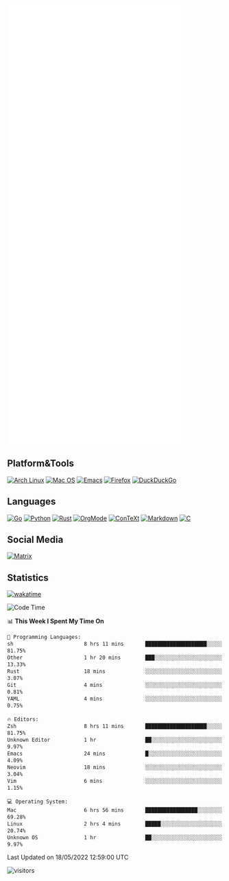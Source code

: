 ![Metrics](https://github.com/SteamedFish/SteamedFish/blob/master/github-metrics.svg)

## Platform&Tools

[![Arch Linux](https://img.shields.io/badge/ArchLinux-1793D1?logo=arch-linux&logoColor=fff&style=flat-square)](https://archlinux.org/)
[![Mac OS](https://img.shields.io/badge/MacOS-000000?style=flat-square&logo=macos&logoColor=F0F0F0)](https://www.apple.com/macos/)
[![Emacs](https://img.shields.io/badge/Emacs-%237F5AB6.svg?&style=flat-square&logo=gnu-emacs&logoColor=white)](https://www.gnu.org/software/emacs/)
[![Firefox](https://img.shields.io/badge/Firefox-FF7139?style=flat-square&logo=Firefox-Browser&logoColor=white)](https://firefox.com/)
[![DuckDuckGo](https://img.shields.io/badge/DuckDuckGo-DE5833?style=flat-square&logo=DuckDuckGo&logoColor=white)](https://duckduckgo.com/)

## Languages

[![Go](https://img.shields.io/badge/Golang-%2300ADD8.svg?style=flat-square&logo=go&logoColor=white)](https://golang.org/)
[![Python](https://img.shields.io/badge/Python-3670A0?style=flat-square&logo=python&logoColor=ffdd54)](https://www.python.org/)
[![Rust](https://img.shields.io/badge/Rust-%23000000.svg?style=flat-square&logo=rust&logoColor=white)](https://www.rust-lang.org/)
[![OrgMode](https://img.shields.io/badge/OrgMode-%23000000.svg?style=flat-square&logo=org&logoColor=white)](https://orgmode.org/)
[![ConTeXt](https://img.shields.io/badge/ConTeXt-%23008080.svg?style=flat-square&logo=latex&logoColor=white)](https://contextgarden.net/)
[![Markdown](https://img.shields.io/badge/MarkDown-%23000000.svg?style=flat-square&logo=markdown&logoColor=white)](https://daringfireball.net/projects/markdown/)
[![C](https://img.shields.io/badge/C-%2300599C.svg?style=flat-square&logo=c&logoColor=white)](https://www.iso.org/standard/74528.html)

## Social Media

[![Matrix](https://img.shields.io/badge/SteamedFish-2CA5E0?style=social&logo=matrix&logoColor=black)](https://matrix.to/#/@i:steamedfish.org)

## Statistics
[![wakatime](https://wakatime.com/badge/user/168280d6-fcf2-4b4f-ad3a-dc4612f35b38.svg)](https://wakatime.com/@168280d6-fcf2-4b4f-ad3a-dc4612f35b38)

<!--START_SECTION:waka-->
![Code Time](http://img.shields.io/badge/Code%20Time-1%2C817%20hrs%2048%20mins-blue)

📊 **This Week I Spent My Time On** 

```text
💬 Programming Languages: 
sh                       8 hrs 11 mins       ████████████████████░░░░░   81.75% 
Other                    1 hr 20 mins        ███░░░░░░░░░░░░░░░░░░░░░░   13.33% 
Rust                     18 mins             ░░░░░░░░░░░░░░░░░░░░░░░░░   3.07% 
Git                      4 mins              ░░░░░░░░░░░░░░░░░░░░░░░░░   0.81% 
YAML                     4 mins              ░░░░░░░░░░░░░░░░░░░░░░░░░   0.75%

🔥 Editors: 
Zsh                      8 hrs 11 mins       ████████████████████░░░░░   81.75% 
Unknown Editor           1 hr                ██░░░░░░░░░░░░░░░░░░░░░░░   9.97% 
Emacs                    24 mins             █░░░░░░░░░░░░░░░░░░░░░░░░   4.09% 
Neovim                   18 mins             ░░░░░░░░░░░░░░░░░░░░░░░░░   3.04% 
Vim                      6 mins              ░░░░░░░░░░░░░░░░░░░░░░░░░   1.15%

💻 Operating System: 
Mac                      6 hrs 56 mins       █████████████████░░░░░░░░   69.28% 
Linux                    2 hrs 4 mins        █████░░░░░░░░░░░░░░░░░░░░   20.74% 
Unknown OS               1 hr                ██░░░░░░░░░░░░░░░░░░░░░░░   9.97%

```


 Last Updated on 18/05/2022 12:59:00 UTC
<!--END_SECTION:waka-->

![visitors](https://visitor-badge.laobi.icu/badge?page_id=SteamedFish.SteamedFish)
